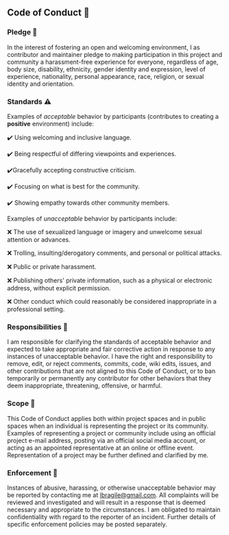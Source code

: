## Code of Conduct 📜

### Pledge :pushpin:

In the interest of fostering an open and welcoming environment, I as contributor and maintainer pledge to making participation in this project and
community a harassment-free experience for everyone, regardless of age, body size, disability, ethnicity, gender identity and expression, level of experience, nationality, personal appearance, race, religion, or sexual identity and orientation.

### Standards :warning:

Examples of _acceptable_ behavior by participants (contributes to creating a <b>positive</b> environment) include:

:heavy_check_mark: Using welcoming and inclusive language.

:heavy_check_mark: ​Being respectful of differing viewpoints and experiences.

:heavy_check_mark: ​Gracefully accepting constructive criticism.

:heavy_check_mark: ​Focusing on what is best for the community.

:heavy_check_mark: ​Showing empathy towards other community members.

Examples of _unacceptable_ behavior by participants include:

:x: The use of sexualized language or imagery and unwelcome sexual attention or advances.

:x: Trolling, insulting/derogatory comments, and personal or political attacks.

:x: Public or private harassment.

:x: Publishing others' private information, such as a physical or electronic address, without explicit permission.

:x: Other conduct which could reasonably be considered inappropriate in a professional setting.

### Responsibilities :memo:

I am responsible for clarifying the standards of acceptable behavior and expected to take appropriate and fair corrective action in response to any instances of unacceptable behavior. I have the right and responsibility to remove, edit, or reject comments, commits, code, wiki edits, issues, and other contributions that are not aligned to this Code of Conduct, or to ban temporarily or permanently any contributor for other behaviors that they deem inappropriate, threatening, offensive, or harmful.

### Scope :microscope:

This Code of Conduct applies both within project spaces and in public spaces when an individual is representing the project or its community. Examples of representing a project or community include using an official project e-mail address, posting via an official social media account, or acting as an appointed representative at an online or offline event. Representation of a project may be further defined and clarified by me.

### Enforcement :police_car:

Instances of abusive, harassing, or otherwise unacceptable behavior may be reported by contacting me at lbragile@gmail.com. All complaints will be reviewed and investigated and will result in a response that is deemed necessary and appropriate to the circumstances. I am obligated to maintain confidentiality with regard to the reporter of an incident. Further details of specific enforcement policies may be posted separately.
